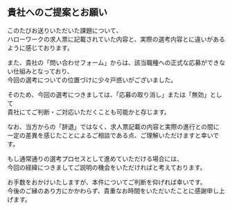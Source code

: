 ## 貴社へのご提案とお願い

このたびお送りいただいた課題について、  
ハローワークの求人票に記載されていた内容と、実際の選考内容とに違いがあるように感じております。

また、貴社の「問い合わせフォーム」からは、該当職種への正式な応募ができない仕組みとなっており、  
今回の選考についての位置づけに少々戸惑いがございました。

そのため、今回の選考につきましては、「応募の取り消し」または「無効」として  
貴社にてご判断・ご対応いただくことも可能かと存じます。  

なお、当方からの「辞退」ではなく、求人票記載の内容と実際の進行との間に  
一定の差異を感じたことによるご相談である点、ご理解いただけますと幸いです。

もし通常通りの選考プロセスとして進めていただける場合には、  
今回の経緯につきましてご説明の機会をいただければと考えております。

お手数をおかけいたしますが、本件についてご判断を仰げれば幸いです。  
今後のご縁のあり方にかかわらず、貴重なお時間をいただいたことに感謝申し上げます。
